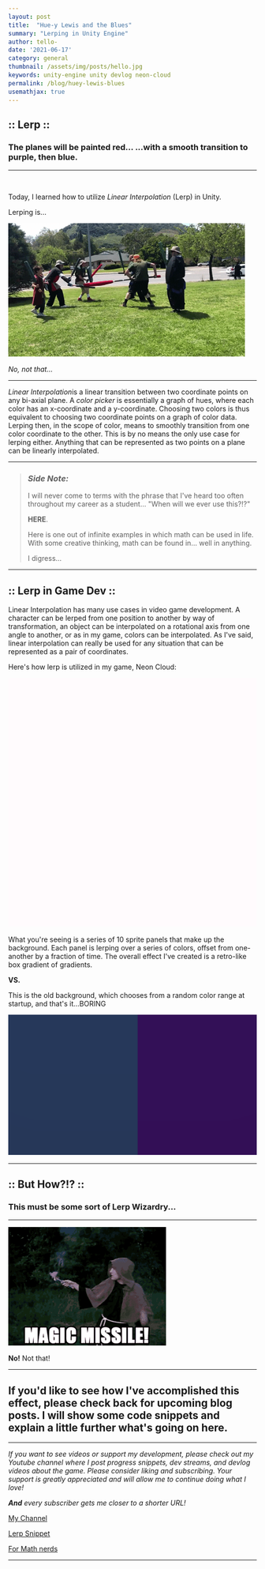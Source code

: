 ```yaml
---
layout: post
title:  "Hue-y Lewis and the Blues"
summary: "Lerping in Unity Engine"
author: tello-
date: '2021-06-17'
category: general
thumbnail: /assets/img/posts/hello.jpg
keywords: unity-engine unity devlog neon-cloud
permalink: /blog/huey-lewis-blues
usemathjax: true
---
```


## :: Lerp ::
### The planes will be painted red... ...with a smooth transition to purple, then blue.

---

<br>

Today, I learned how to utilize *Linear Interpolation* (Lerp) in Unity.

Lerping is...

![Larping](img/../../assets/img/posts/larp.gif)

*No, not that...*

---

*Linear Interpolation*is a linear transition between two coordinate points on any bi-axial plane. A *color picker* is essentially a graph of hues, where each color has an x-coordinate and a y-coordinate. Choosing two colors is thus equivalent to choosing two coordinate points on a graph of color data. Lerping then, in the scope of color, means to smoothly transition from one color coordinate to the other. This is by no means the only use case for lerping either. Anything that can be represented as two points on a plane can be linearly interpolated.

---

>### *Side Note:*
>I will never come to terms with the phrase that I've heard too often throughout my career as a student... "When will we ever use this?!?"
>
>**HERE**. 
>
>Here is one out of infinite examples in which math can be used in life. With some creative thinking, math can be found in... well in anything.
>
>I digress...

---

## :: Lerp in Game Dev ::

Linear Interpolation has many use cases in video game development. A character can be lerped from one position to another by way of transformation, an object can be interpolated on a rotational axis from one angle to another, or as in my game, colors can be interpolated. As I've said, linear interpolation can really be used for any situation that can be represented as a pair of coordinates.

Here's how lerp is utilized in my game, Neon Cloud:

![BG Lerp](../assets/img/posts/lerpbg.gif)


What you're seeing is a series of 10 sprite panels that make up the background. Each panel is lerping over a series of colors, offset from one-another by a fraction of time. The overall effect I've created is a retro-like box gradient of gradients. 

**VS.**

This is the old background, which chooses from a random color range at startup, and that's it...BORING


![Old BG](../assets/img/posts/prelerp.gif)

---

## :: But How?!? ::
### This must be some sort of Lerp Wizardry...

---

![Larp Wizard](../assets/img/posts/magicmissile.gif)

**No!** Not that!

---


## If you'd like to see how I've accomplished this effect, please check back for upcoming blog posts. I will show some code snippets and explain a little further what's going on here.

---

*If you want to see videos or support my development, please check out my Youtube channel where I post progress snippets, dev streams, and devlog videos about the game. Please consider liking and subscribing. Your support is greatly appreciated and will allow me to continue doing what I love!* 

  ***And** every subscriber gets me closer to a shorter URL!*

[My Channel](https://www.youtube.com/channel/UC-FFrKPac98eL4zfAU1CW9g)

[Lerp Snippet]( https://youtu.be/kCTCbXfQMr0)

[For Math nerds](https://en.wikipedia.org/wiki/Linear_interpolation)

---

